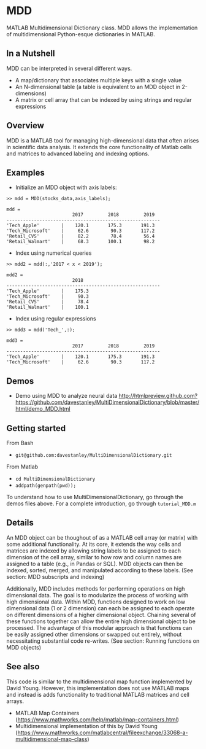 # MDD
MATLAB Multidimensional Dictionary class. MDD allows the implementation of multidimensional Python-esque dictionaries in MATLAB.

## In a Nutshell
MDD can be interpreted in several different ways. 
- A map/dictionary that associates multiple keys with a single value
- An N-dimensional table (a table is equivalent to an MDD object in 2-dimensions)
- A matrix or cell array that can be indexed by using strings and regular expressions

## Overview
MDD is a MATLAB tool for managing high-dimensional data that often arises in scientific data analysis. It extends the core functionality of Matlab cells and matrices to advanced labeling and indexing options. 

## Examples
- Initialize an MDD object with axis labels:
```
>> mdd = MDD(stocks_data,axis_labels);
```
```
mdd = 
                        2017         2018         2019  
--------------------------------------------------------
'Tech_Apple'        |    120.1       175.3       191.3
'Tech_Microsoft'    |     62.6        90.3       117.2
'Retail_CVS'        |     82.2        78.4        56.4
'Retail_Walmart'    |     68.3       100.1        98.2

```
- Index using numerical queries
```
>> mdd2 = mdd(:,'2017 < x < 2019');
```
```
mdd2 = 
                        2018  
--------------------------------------------------------
'Tech_Apple'        |    175.3
'Tech_Microsoft'    |     90.3
'Retail_CVS'        |     78.4
'Retail_Walmart'    |    100.1
```
- Index using regular expressions
```
>> mdd3 = mdd('Tech_',:);
```
```
mdd3 = 
                        2017         2018         2019  
--------------------------------------------------------
'Tech_Apple'        |    120.1       175.3       191.3
'Tech_Microsoft'    |     62.6        90.3       117.2

```

## Demos
- Demo using MDD to analyze neural data http://htmlpreview.github.com?https://github.com/davestanley/MultiDimensionalDictionary/blob/master/html/demo_MDD.html

## Getting started
From Bash
- `git@github.com:davestanley/MultiDimensionalDictionary.git`

From Matlab
- `cd MultiDimensionalDictionary`
- `addpath(genpath(pwd));`

To understand how to use MultiDimensionalDictionary, go through the demos files above. For a complete introduction, go through `tutorial_MDD.m`

## Details
An MDD object can be thoughout of as a MATLAB cell array (or matrix) with some additional functionality. At its core, it extends the way cells and matrices are indexed by allowing string labels to be assigned to each dimension of the cell array, similar to how row and column names are assigned to a table (e.g., in Pandas or SQL). MDD objects can then be indexed, sorted, merged, and manipulated according to these labels. (See section: MDD subscripts and indexing)

Additionally, MDD includes methods for performing operations on high dimensional data. The goal is to modularize the process of working with high dimensional data. Within MDD, functions designed to work on low dimensional data (1 or 2 dimension) can each be assigned to each operate on different dimensions of a higher dimensional object. Chaining several of these functions together can allow the entire high dimensional object to be processed. The advantage of this modular approach is that functions can be easily assigned other dimensions or swapped out entirely, without necessitating substantial code re-writes. (See section: Running functions on MDD objects)


## See also
This code is similar to the multidimensional map function implemented by David Young. However, this implementation does not use MATLAB maps and instead is adds functionality to traditional MATLAB matrices and cell arrays.
- MATLAB Map Containers (https://www.mathworks.com/help/matlab/map-containers.html)
- Multidimensional implementation of this by David Young (https://www.mathworks.com/matlabcentral/fileexchange/33068-a-multidimensional-map-class)
